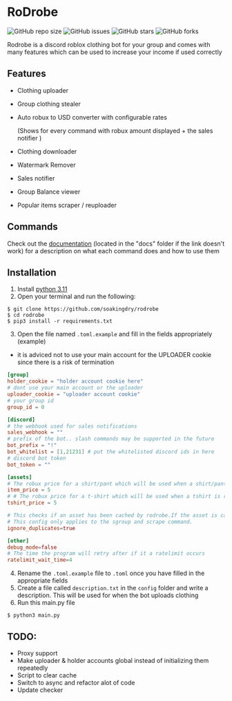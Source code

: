 # RoDrobe


![GitHub repo size](https://img.shields.io/github/repo-size/soakingdry/rodrobe)
![GitHub issues](https://img.shields.io/github/issues/soakingdry/rodrobe)
![GitHub stars](https://img.shields.io/github/stars/soakingdry/rodrobe)
![GitHub forks](https://img.shields.io/github/forks/soakingdry/rodrobe)


Rodrobe is a discord roblox clothing bot for your group and  comes with many features which
can be used to increase your income if used correctly

## Features
  - Clothing uploader
  - Group clothing stealer
  - Auto robux to USD converter with configurable rates

    (Shows for every command with robux amount displayed + the sales notifier )
  - Clothing downloader
  - Watermark Remover
  - Sales notifier
  - Group Balance viewer
  - Popular items scraper / reuploader

## Commands
Check out the [documentation](https://github.com/soakingdry/rodrobe/tree/main/docs/commands) (located in the "docs" folder if the link doesn't work) for a description on what each command does and how to use them


## Installation
1) Install [python 3.11](https://www.python.org/downloads/release/python-3115/)
2) Open your terminal and run the following:
```console
$ git clone https://github.com/soakingdry/rodrobe
$ cd rodrobe
$ pip3 install -r requirements.txt
```
3) Open the file named `.toml.example` and fill in the fields appropriately (example)
-  it is adviced not to use your main account for the UPLOADER cookie since there is a risk of termination

```toml
[group]
holder_cookie = "holder account cookie here"
# dont use your main account or the uploader
uploader_cookie = "uploader account cookie"
# your group id
group_id = 0

[discord]
# the webhook used for sales notifications
sales_webhook = ""
# prefix of the bot.. slash commands may be supported in the future
bot_prefix = "!"
bot_whitelist = [1,21231] # put the whitelisted discord ids in here
# discord bot token
bot_token = ""

[assets]
# The robux price for a shirt/pant which will be used when a shirt/pant is republished
item_price = 5
# # The robux price for a t-shirt which will be used when a tshirt is republished
tshirt_price = 5

# This checks if an asset has been cached by rodrobe.If the asset is cached then rodrobe will ignore the asset
# This config only applies to the sgroup and scrape command.
ignore_duplicates=true

[other]
debug_mode=false
# The time the program will retry after if it a ratelimit occurs
ratelimit_wait_time=4
```
4) Rename the  `.toml.example` file to `.toml` once you have filled in the appropriate fields
5) Create a file called `description.txt` in the `config` folder and write a description. This will be used for when the bot uploads clothing
6) Run this main.py file
```console
$ python3 main.py
```

## TODO:
   - Proxy support
   - Make uploader & holder accounts global instead of initializing them repeatedly
   - Script to clear cache
   - Switch to async and refactor alot of code
   - Update checker